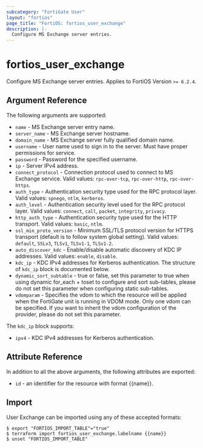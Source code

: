 ```yaml
---
subcategory: "FortiGate User"
layout: "fortios"
page_title: "FortiOS: fortios_user_exchange"
description: |-
  Configure MS Exchange server entries.
---
```


# fortios_user_exchange
Configure MS Exchange server entries. Applies to FortiOS Version `>= 6.2.4`.

## Argument Reference

The following arguments are supported:

* `name` - MS Exchange server entry name.
* `server_name` - MS Exchange server hostname.
* `domain_name` - MS Exchange server fully qualified domain name.
* `username` - User name used to sign in to the server. Must have proper permissions for service.
* `password` - Password for the specified username.
* `ip` - Server IPv4 address.
* `connect_protocol` - Connection protocol used to connect to MS Exchange service. Valid values: `rpc-over-tcp`, `rpc-over-http`, `rpc-over-https`.
* `auth_type` - Authentication security type used for the RPC protocol layer. Valid values: `spnego`, `ntlm`, `kerberos`.
* `auth_level` - Authentication security level used for the RPC protocol layer. Valid values: `connect`, `call`, `packet`, `integrity`, `privacy`.
* `http_auth_type` - Authentication security type used for the HTTP transport. Valid values: `basic`, `ntlm`.
* `ssl_min_proto_version` - Minimum SSL/TLS protocol version for HTTPS transport (default is to follow system global setting). Valid values: `default`, `SSLv3`, `TLSv1`, `TLSv1-1`, `TLSv1-2`.
* `auto_discover_kdc` - Enable/disable automatic discovery of KDC IP addresses. Valid values: `enable`, `disable`.
* `kdc_ip` - KDC IPv4 addresses for Kerberos authentication. The structure of `kdc_ip` block is documented below.
* `dynamic_sort_subtable` - true or false, set this parameter to true when using dynamic for_each + toset to configure and sort sub-tables, please do not set this parameter when configuring static sub-tables.
* `vdomparam` - Specifies the vdom to which the resource will be applied when the FortiGate unit is running in VDOM mode. Only one vdom can be specified. If you want to inherit the vdom configuration of the provider, please do not set this parameter.

The `kdc_ip` block supports:

* `ipv4` - KDC IPv4 addresses for Kerberos authentication.


## Attribute Reference

In addition to all the above arguments, the following attributes are exported:
* `id` - an identifier for the resource with format {{name}}.

## Import

User Exchange can be imported using any of these accepted formats:
```
$ export "FORTIOS_IMPORT_TABLE"="true"
$ terraform import fortios_user_exchange.labelname {{name}}
$ unset "FORTIOS_IMPORT_TABLE"
```
